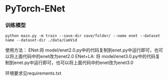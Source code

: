 # PyTorch-ENet

### 训练模型

```
python main.py -m train --save-dir save/folder/ --name enet --dataset name --dataset-dir ./data/CamVid
```
使用方法：
ENet:将 model/enet2.0.py中的代码复制到enet.py中运行即可，也可以将上面代码中的enet改为enet2.0
ENet+LA: 将 model/enet3.0.py中的代码复制到enet.py中运行即可，也可以将上面代码中的enet改为enet3.0

环境要求见requirements.txt

